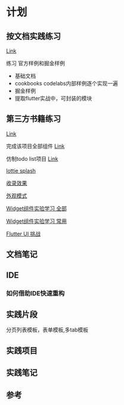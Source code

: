 # 计划


## 按文档实践练习

[Link](https://docs.flutter.dev/get-started)

练习 官方样例和掘金样例

* 基础文档
* cookbooks codelabs内部样例逐个实现一遍
* 掘金样例
* 提取flutter实战中，可封装的模块
## 第三方书籍练习

[Link](https://book.flutterchina.club/)

完成该项目全部组件 [Link](https://github.com/flutterchina/flukit)

仿制todo list项目 [Link](https://github.com/asjqkkkk/flutter-todos)

[lottie splash](https://zhuanlan.zhihu.com/p/491161317)

[收录效果](https://flutter.github.io/samples/#)

[外观模式](https://juejin.cn/post/6939774499399139336)

[Widget组件实验学习 全部](http://laomengit.com/flutter/widgets/ShapeBorder.html#beveledrectangleborder)

[Widget组件实验学习 常用](http://laomengit.com/guide/introduction/mobile_system.html)

[Flutter UI 挑战](https://github.com/tomialagbe/flutter_ui_challenges)


## 文档笔记
## IDE

### 如何借助IDE快速重构

## 实践片段

分页列表模板，表单模板,多tab模板

## 实践项目

## 实践笔记

## 参考
